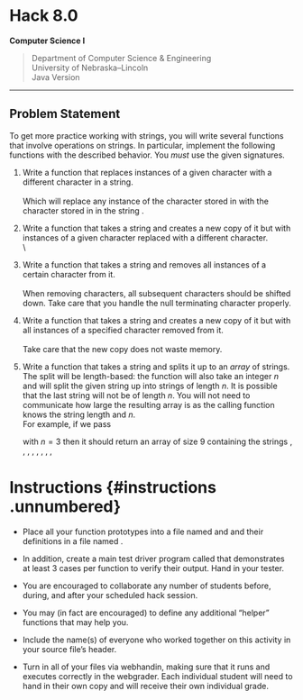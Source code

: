 
# Hack 8.0
**Computer Science I**
> Department of Computer Science & Engineering  
> University of Nebraska–Lincoln  
> Java Version
------------------------------------------------------------------------

## Problem Statement

To get more practice working with strings, you will write several
functions that involve operations on strings. In particular, implement
the following functions with the described behavior. You *must* use the
given signatures.

1.  Write a function that replaces instances of a given character with a
    different character in a string.\
    \
    Which will replace any instance of the character stored in with the
    character stored in in the string .

2.  Write a function that takes a string and creates a new copy of it
    but with instances of a given character replaced with a different
    character.\
    \

3.  Write a function that takes a string and removes all instances of a
    certain character from it.\
    \
    When removing characters, all subsequent characters should be
    shifted down. Take care that you handle the null terminating
    character properly.

4.  Write a function that takes a string and creates a new copy of it
    but with all instances of a specified character removed from it.\
    \
    Take care that the new copy does not waste memory.

5.  Write a function that takes a string and splits it up to an *array*
    of strings. The split will be length-based: the function will also
    take an integer $n$ and will split the given string up into strings
    of length $n$. It is possible that the last string will not be of
    length $n$. You will not need to communicate how large the resulting
    array is as the calling function knows the string length and $n$.\
    For example, if we pass

    with $n = 3$ then it should return an array of size 9 containing the
    strings , , , , , , , ,

Instructions {#instructions .unnumbered}
============

-   Place all your function prototypes into a file named and and their
    definitions in a file named .

-   In addition, create a main test driver program called that
    demonstrates at least 3 cases per function to verify their output.
    Hand in your tester.

-   You are encouraged to collaborate any number of students before,
    during, and after your scheduled hack session.

-   You may (in fact are encouraged) to define any additional “helper”
    functions that may help you.

-   Include the name(s) of everyone who worked together on this activity
    in your source file’s header.

-   Turn in all of your files via webhandin, making sure that it runs
    and executes correctly in the webgrader. Each individual student
    will need to hand in their own copy and will receive their own
    individual grade.
